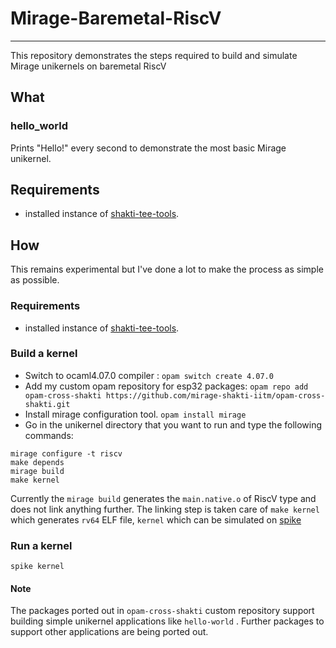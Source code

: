 # Mirage-Baremetal-RiscV

---

This repository demonstrates the steps required to build and simulate Mirage unikernels on baremetal RiscV

## What

### hello_world

Prints "Hello!" every second to demonstrate the most basic Mirage unikernel.


## Requirements

- installed instance of [shakti-tee-tools](https://gitlab.com/shaktiproject/tools/shakti-tee/shakti-tee-tools).


## How

This remains experimental but I've done a lot to make the process as simple as possible.

### Requirements

- installed instance of [shakti-tee-tools](https://gitlab.com/shaktiproject/tools/shakti-tee/shakti-tee-tools).

### Build a kernel

* Switch to ocaml4.07.0 compiler : 
`opam switch create 4.07.0`
* Add my custom opam repository for esp32 packages: 
`opam repo add opam-cross-shakti https://github.com/mirage-shakti-iitm/opam-cross-shakti.git`
* Install mirage configuration tool. 
`opam install mirage`
* Go in the unikernel directory that you want to run and type the following commands:
```
mirage configure -t riscv
make depends
mirage build
make kernel
```

 Currently the `mirage build` generates the `main.native.o` of RiscV type and does not link anything further. The linking step is taken care of `make kernel` which generates `rv64` ELF file, `kernel` which can be simulated on [spike](https://gitlab.com/shaktiproject/tools/shakti-tee/shakti-tee-isa-sim)
 
### Run a kernel

`spike kernel`


#### Note
The packages ported out in `opam-cross-shakti` custom repository support building simple unikernel applications like `hello-world` . Further packages to support other applications are being ported out.